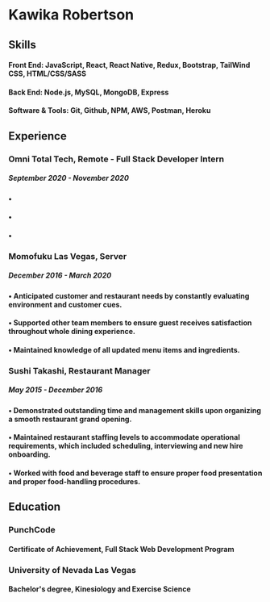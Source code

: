 <!--
**kawikarob/kawikarob** is a ✨ _special_ ✨ repository because its `README.md` (this file) appears on your GitHub profile.

Here are some ideas to get you started:

- 🔭 I’m currently working on ...
- 🌱 I’m currently learning ...
- 👯 I’m looking to collaborate on ...
- 🤔 I’m looking for help with ...
- 💬 Ask me about ...
- 📫 How to reach me: ...
- 😄 Pronouns: ...
- ⚡ Fun fact: ...
-->

# Kawika Robertson

## Skills 

#### Front End: JavaScript, React, React Native, Redux, Bootstrap, TailWind CSS, HTML/CSS/SASS
#### Back End: Node.js, MySQL, MongoDB, Express 
#### Software & Tools: Git, Github, NPM, AWS, Postman, Heroku


## Experience

### Omni Total Tech, Remote - Full Stack Developer Intern
##### September 2020 - November 2020
#### 
####  • 
####  • 
####  • 

### Momofuku Las Vegas, Server
##### December 2016 - March 2020
#### • Anticipated customer and restaurant needs by constantly evaluating environment and customer cues.
#### • Supported other team members to ensure guest receives satisfaction throughout whole dining experience.
#### • Maintained knowledge of all updated menu items and ingredients.

### Sushi Takashi, Restaurant Manager
##### May 2015 - December 2016
#### • Demonstrated outstanding time and management skills upon organizing a smooth restaurant grand opening.
#### • Maintained restaurant staffing levels to accommodate operational requirements, which included scheduling, interviewing and new hire onboarding.
#### • Worked with food and beverage staff to ensure proper food presentation and proper food-handling procedures.

## Education
### PunchCode 
#### Certificate of Achievement, Full Stack Web Development Program
### University of Nevada Las Vegas
#### Bachelor's degree, Kinesiology and Exercise Science
